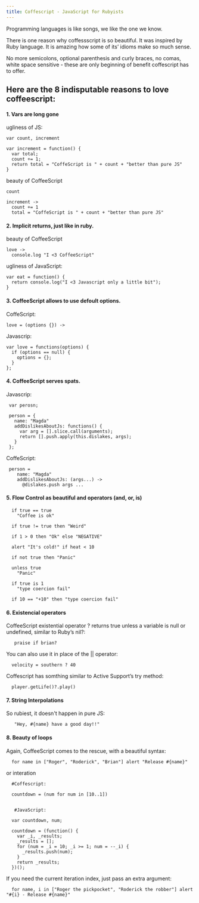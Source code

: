 ```yaml
--- 
title: Coffescript - JavaScript for Rubyists
---
```



Programming languages is like songs, we like the one we know.

There is one reason why coffessscript is so beautiful. It was inspired by Ruby language. It is amazing how some of its’ idioms make so much sense.

No more semicolons, optional parenthesis and curly braces, no comas, white space sensitive - these are only beginning of benefit coffescript has to offer.


## Here are the 8 indisputable reasons to love coffeescript:



#### 1. Vars are long gone

ugliness of JS:

    var count, increment

    var increment = function() {
      var total;
      count += 1;
      return total = "CoffeScript is " + count + "better than pure JS"
    }

beauty of CoffeeScript

    count

    increment ->
      count += 1
      total = "CoffeScript is " + count + "better than pure JS"



#### 2. Implicit returns, just like in ruby.

beauty of CoffeeScript

    love -> 
      console.log "I <3 CoffeeScript"


ugliness  of JavaScript:


    var eat = function() {
      return console.log("I <3 Javascript only a little bit");
    }


#### 3. CoffeeScript allows to use defoult options.

CoffeScript:

    love = (options {}) ->

Javascrip:
    
    var love = functions(options) {
      if (options == null) {
        options = {};
      }
    };


#### 4. CoffeeScript serves spats.


Javascrip:

     var perosn;

     person = {
       name: "Magda"
       addDislikesAboutJs: functions() {
         var arg = [].slice.call(arguments);
         return [].push.apply(this.dislakes, args);
       }
     };

CoffeScript:
     
     person = 
        name: "Magda"
        addDislikesAboutJs: (args...) ->
          @dislakes.push args ...



#### 5. Flow Control as beautiful and operators  (and, or, is)


      if true == true
        "Coffee is ok"

      if true != true then "Weird"

      if 1 > 0 then "Ok" else "NEGATIVE"

      alert "It's cold!" if heat < 10

      if not true then "Panic"

      unless true
        "Panic"

      if true is 1
        "type coercion fail"

      if 10 == "+10" then "type coercion fail"


#### 6.  Existencial operators

CoffeeScript existential operator ? returns true unless a variable is null or undefined, similar to Ruby’s nil?:


       praise if brian?

You can also use it in place of the || operator:   

      velocity = southern ? 40

Coffescript has somthing similar to Active Support’s try method:

      player.getLife()?.play()


#### 7. String Interpolations

So rubiest, it doesn't happen in pure JS:

       "Hey, #{name} have a good day!!"  


#### 8. Beauty of loops

Again, CoffeeScript comes to the rescue, with a beautiful syntax:

      for name in ["Roger", "Roderick", "Brian"] alert "Release #{name}"

or interation 
      
      #Coffescript:

      countdown = (num for num in [10..1])


       #JavaScript:

      var countdown, num;

      countdown = (function() {
        var _i, _results;
        _results = [];
        for (num = _i = 10; _i >= 1; num = --_i) {
          _results.push(num);
        }
        return _results;
      })();
      
If you need the current iteration index, just pass an extra argument:

      for name, i in ["Roger the pickpocket", "Roderick the robber"] alert "#{i} - Release #{name}"
      
   

